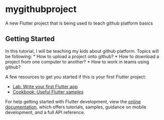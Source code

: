 # mygithubproject

A new Flutter project that is being used to teach github platform basics

## Getting Started

In this tutorial, I will be teaching my kids about github platform.
Topics will be following:
    * How to upload a project onto github?
    * How to download a project from one computer to another?
    * How to work in teams using github?

A few resources to get you started if this is your first Flutter project:

- [Lab: Write your first Flutter app](https://docs.flutter.dev/get-started/codelab)
- [Cookbook: Useful Flutter samples](https://docs.flutter.dev/cookbook)

For help getting started with Flutter development, view the
[online documentation](https://docs.flutter.dev/), which offers tutorials,
samples, guidance on mobile development, and a full API reference.
